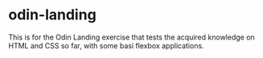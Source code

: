 # odin-landing

This is for the Odin Landing exercise that tests the acquired knowledge on HTML and CSS so far, with some basi flexbox applications.
